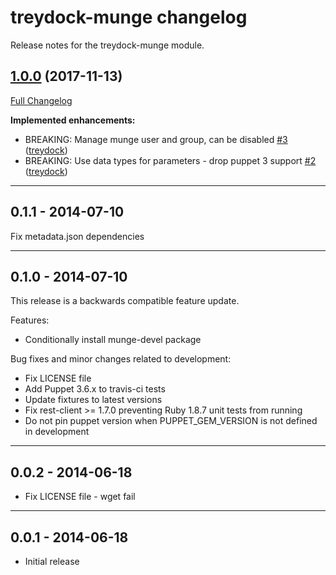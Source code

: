 # treydock-munge changelog

Release notes for the treydock-munge module.

## [1.0.0](https://github.com/treydock/puppet-munge/tree/1.0.0) (2017-11-13)
[Full Changelog](https://github.com/treydock/puppet-munge/compare/0.1.1...1.0.0)

**Implemented enhancements:**

- BREAKING: Manage munge user and group, can be disabled [\#3](https://github.com/treydock/puppet-munge/pull/3) ([treydock](https://github.com/treydock))
- BREAKING: Use data types for parameters - drop puppet 3 support [\#2](https://github.com/treydock/puppet-munge/pull/2) ([treydock](https://github.com/treydock))

------------------------------------------

## 0.1.1 - 2014-07-10

Fix metadata.json dependencies

------------------------------------------

## 0.1.0 - 2014-07-10

This release is a backwards compatible feature update.

Features:

* Conditionally install munge-devel package

Bug fixes and minor changes related to development:

* Fix LICENSE file
* Add Puppet 3.6.x to travis-ci tests
* Update fixtures to latest versions
* Fix rest-client >= 1.7.0 preventing Ruby 1.8.7 unit tests from running
* Do not pin puppet version when PUPPET_GEM_VERSION is not defined in development

------------------------------------------

## 0.0.2 - 2014-06-18

* Fix LICENSE file - wget fail

------------------------------------------

## 0.0.1 - 2014-06-18

* Initial release
